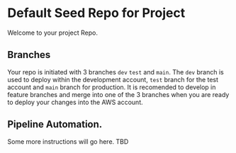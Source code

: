 # Default Seed Repo for Project

Welcome to your project Repo. 

## Branches

Your repo is initiated with 3 branches `dev` `test` and `main`. The `dev` branch is used to deploy within the development account, `test` branch for the test account and `main` branch for production. It is recomended to develop in feature branches and merge into one of the 3 branches when you are ready to deploy your changes into the AWS account.

## Pipeline Automation.

Some more instructions will go here. TBD

